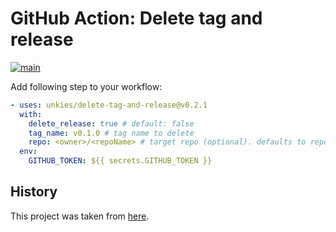 # GitHub Action: Delete tag and release

[![main](https://github.com/unkies/action-gh-delete-release/actions/workflows/main.yaml/badge.svg?branch=master)](https://github.com/unkies/action-gh-delete-release/actions/workflows/main.yaml)

Add following step to your workflow:

```yaml
- uses: unkies/delete-tag-and-release@v0.2.1
  with:
    delete_release: true # default: false
    tag_name: v0.1.0 # tag name to delete
    repo: <owner>/<repoName> # target repo (optional). defaults to repo running this action
  env:
    GITHUB_TOKEN: ${{ secrets.GITHUB_TOKEN }}
```

## History

This project was taken from [here](https://github.com/dev-drprasad/delete-tag-and-release).